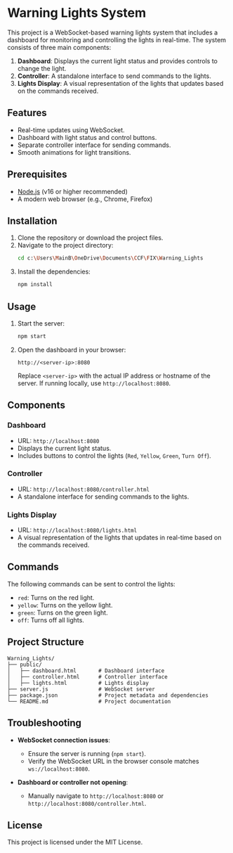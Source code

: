 # Warning Lights System

This project is a WebSocket-based warning lights system that includes a dashboard for monitoring and controlling the lights in real-time. The system consists of three main components:
1. **Dashboard**: Displays the current light status and provides controls to change the light.
2. **Controller**: A standalone interface to send commands to the lights.
3. **Lights Display**: A visual representation of the lights that updates based on the commands received.

## Features

- Real-time updates using WebSocket.
- Dashboard with light status and control buttons.
- Separate controller interface for sending commands.
- Smooth animations for light transitions.

## Prerequisites

- [Node.js](https://nodejs.org/) (v16 or higher recommended)
- A modern web browser (e.g., Chrome, Firefox)

## Installation

1. Clone the repository or download the project files.
2. Navigate to the project directory:
   ```bash
   cd c:\Users\MainB\OneDrive\Documents\CCF\FIX\Warning_Lights
   ```
3. Install the dependencies:
   ```bash
   npm install
   ```

## Usage

1. Start the server:
   ```bash
   npm start
   ```
2. Open the dashboard in your browser:
   ```
   http://<server-ip>:8080
   ```
   Replace `<server-ip>` with the actual IP address or hostname of the server. If running locally, use `http://localhost:8080`.

## Components

### Dashboard
- URL: `http://localhost:8080`
- Displays the current light status.
- Includes buttons to control the lights (`Red`, `Yellow`, `Green`, `Turn Off`).

### Controller
- URL: `http://localhost:8080/controller.html`
- A standalone interface for sending commands to the lights.

### Lights Display
- URL: `http://localhost:8080/lights.html`
- A visual representation of the lights that updates in real-time based on the commands received.

## Commands

The following commands can be sent to control the lights:
- `red`: Turns on the red light.
- `yellow`: Turns on the yellow light.
- `green`: Turns on the green light.
- `off`: Turns off all lights.

## Project Structure

```
Warning_Lights/
├── public/
│   ├── dashboard.html       # Dashboard interface
│   ├── controller.html      # Controller interface
│   ├── lights.html          # Lights display
├── server.js                # WebSocket server
├── package.json             # Project metadata and dependencies
└── README.md                # Project documentation
```

## Troubleshooting

- **WebSocket connection issues**:
  - Ensure the server is running (`npm start`).
  - Verify the WebSocket URL in the browser console matches `ws://localhost:8080`.

- **Dashboard or controller not opening**:
  - Manually navigate to `http://localhost:8080` or `http://localhost:8080/controller.html`.

## License

This project is licensed under the MIT License.
